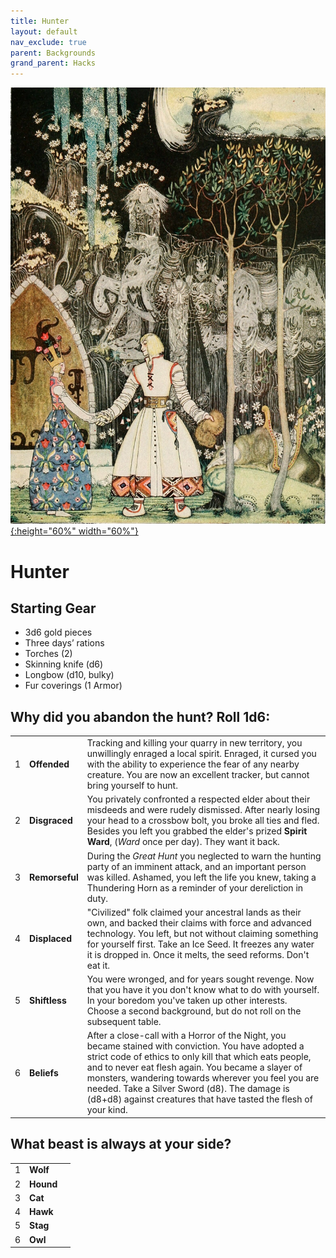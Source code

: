 ```yaml
---
title: Hunter
layout: default
nav_exclude: true
parent: Backgrounds
grand_parent: Hacks
---
```


[![Alt text](/img/backgrounds/hunter.jpg "East of the Sun and West of the Moon, illustrated by Kay Nielsen"){:height="60%" width="60%"}](/img/backgrounds/hunter.jpg)

# Hunter

## Starting Gear

- 3d6 gold pieces
- Three days’ rations
- Torches (2)
- Skinning knife (d6)
- Longbow (d10, bulky)
- Fur coverings (1 Armor)

## Why did you abandon the hunt? Roll 1d6:

|      |                   |                                                              |
| ---- | ----------------- | ------------------------------------------------------------ |
| 1    | **Offended** | Tracking and killing your quarry in new territory, you unwillingly enraged a local spirit. Enraged, it cursed you with the ability to experience the fear of any nearby creature. You are now an excellent tracker, but cannot bring yourself to hunt. |
| 2    | **Disgraced**  | You privately confronted a respected elder about their misdeeds and were rudely dismissed. After nearly losing your head to a crossbow bolt, you broke all ties and fled. Besides you left you grabbed the elder's prized **Spirit Ward**, (_Ward_ once per day). They want it back.|
| 3    | **Remorseful**  | During the _Great Hunt_ you neglected to warn the hunting party of an imminent attack, and an important person was killed. Ashamed, you left the life you knew, taking a Thundering Horn as a reminder of your dereliction in duty. |
| 4    | **Displaced**  | "Civilized" folk claimed your ancestral lands as their own, and backed their claims with force and advanced technology. You left, but not without claiming something for yourself first. Take an Ice Seed. It freezes any water it is dropped in. Once it melts, the seed reforms. Don't eat it.  |
| 5    | **Shiftless**  | You were wronged, and for years sought revenge. Now that you have it you don't know what to do with yourself. In your boredom you've taken up other interests. Choose a second background, but do not roll on the subsequent table.  |
| 6    | **Beliefs** | After a close-call with a Horror of the Night, you became stained with conviction.  You have adopted a strict code of ethics to only kill that which eats people, and to never eat flesh again. You became a slayer of monsters, wandering towards wherever you feel you are needed. Take a Silver Sword (d8). The damage is (d8+d8) against creatures that have tasted the flesh of your kind. |

## What beast is always at your side?

|      |      |      |
| ---- | ---- | ---- |
| 1    |**Wolf** |      |
| 2    |**Hound** |      |
| 3    |**Cat** |      |
| 4    |**Hawk** |      |
| 5    |**Stag** |      |
| 6    |**Owl** |      |
